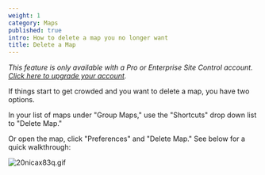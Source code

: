 ```yaml
---
weight: 1
category: Maps
published: true
intro: How to delete a map you no longer want
title: Delete a Map
---
```

_This feature is only available with a Pro or Enterprise Site Control account. [Click here to upgrade your account](https://sitecontrol.us/plans#p=level1)._

If things start to get crowded and you want to delete a map, you have two options.

In your list of maps under "Group Maps," use the "Shortcuts" drop down list to "Delete Map."

Or open the map, click "Preferences" and "Delete Map." See below for a quick walkthrough:

![20nicax83q.gif]({{site.baseurl}}/img/20nicax83q.gif)

